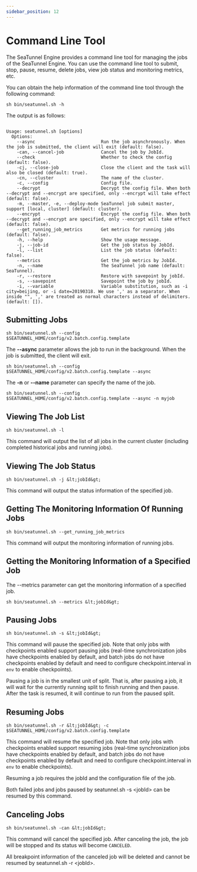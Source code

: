 ```yaml
---
sidebar_position: 12
---
```


# Command Line Tool

The SeaTunnel Engine provides a command line tool for managing the jobs of the SeaTunnel Engine. You can use the command line tool to submit, stop, pause, resume, delete jobs, view job status and monitoring metrics, etc.

You can obtain the help information of the command line tool through the following command:

```shell
sh bin/seatunnel.sh -h
```

The output is as follows:

```

Usage: seatunnel.sh [options]
  Options:
    --async                         Run the job asynchronously. When the job is submitted, the client will exit (default: false).
    -can, --cancel-job              Cancel the job by JobId.
    --check                         Whether to check the config (default: false).
    -cj, --close-job                Close the client and the task will also be closed (default: true).
    -cn, --cluster                  The name of the cluster.
    -c, --config                    Config file.
    --decrypt                       Decrypt the config file. When both --decrypt and --encrypt are specified, only --encrypt will take effect (default: false). 
    -m, --master, -e, --deploy-mode SeaTunnel job submit master, support [local, cluster] (default: cluster).
    --encrypt                       Encrypt the config file. When both --decrypt and --encrypt are specified, only --encrypt will take effect (default: false). 
    --get_running_job_metrics       Get metrics for running jobs (default: false).
    -h, --help                      Show the usage message.
    -j, --job-id                    Get the job status by JobId.
    -l, --list                      List the job status (default: false).
    --metrics                       Get the job metrics by JobId.
    -n, --name                      The SeaTunnel job name (default: SeaTunnel).
    -r, --restore                   Restore with savepoint by jobId.
    -s, --savepoint                 Savepoint the job by jobId.
    -i, --variable                  Variable substitution, such as -i city=beijing, or -i date=20190318. We use ',' as a separator. When inside "", ',' are treated as normal characters instead of delimiters. (default: []).

```

## Submitting Jobs

```shell
sh bin/seatunnel.sh --config $SEATUNNEL_HOME/config/v2.batch.config.template
```

The **--async** parameter allows the job to run in the background. When the job is submitted, the client will exit.

```shell
sh bin/seatunnel.sh --config $SEATUNNEL_HOME/config/v2.batch.config.template --async
```

The **-n** or **--name** parameter can specify the name of the job.

```shell
sh bin/seatunnel.sh --config $SEATUNNEL_HOME/config/v2.batch.config.template --async -n myjob
```

## Viewing The Job List

```shell
sh bin/seatunnel.sh -l
```

This command will output the list of all jobs in the current cluster (including completed historical jobs and running jobs).

## Viewing The Job Status

```shell
sh bin/seatunnel.sh -j &lt;jobId&gt;
```

This command will output the status information of the specified job.

## Getting The Monitoring Information Of Running Jobs

```shell
sh bin/seatunnel.sh --get_running_job_metrics
```

This command will output the monitoring information of running jobs.

## Getting the Monitoring Information of a Specified Job

The --metrics parameter can get the monitoring information of a specified job.

```shell
sh bin/seatunnel.sh --metrics &lt;jobId&gt;
```

## Pausing Jobs

```shell
sh bin/seatunnel.sh -s &lt;jobId&gt;
```

This command will pause the specified job. Note that only jobs with checkpoints enabled support pausing jobs (real-time synchronization jobs have checkpoints enabled by default, and batch jobs do not have checkpoints enabled by default and need to configure checkpoint.interval in `env` to enable checkpoints).

Pausing a job is in the smallest unit of split. That is, after pausing a job, it will wait for the currently running split to finish running and then pause. After the task is resumed, it will continue to run from the paused split.

## Resuming Jobs

```shell
sh bin/seatunnel.sh -r &lt;jobId&gt; -c $SEATUNNEL_HOME/config/v2.batch.config.template
```

This command will resume the specified job. Note that only jobs with checkpoints enabled support resuming jobs (real-time synchronization jobs have checkpoints enabled by default, and batch jobs do not have checkpoints enabled by default and need to configure checkpoint.interval in `env` to enable checkpoints).

Resuming a job requires the jobId and the configuration file of the job.

Both failed jobs and jobs paused by seatunnel.sh -s &lt;jobId&gt; can be resumed by this command.

## Canceling Jobs

```shell
sh bin/seatunnel.sh -can &lt;jobId&gt;
```

This command will cancel the specified job. After canceling the job, the job will be stopped and its status will become `CANCELED`.

All breakpoint information of the canceled job will be deleted and cannot be resumed by seatunnel.sh -r &lt;jobId&gt;.
